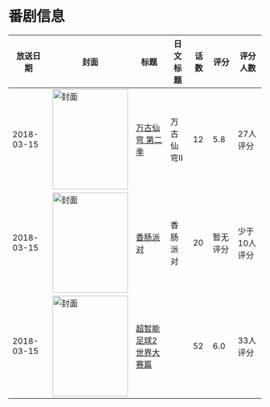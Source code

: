 # 番剧信息

|放送日期|封面|标题|日文标题|话数|评分|评分人数|
|---|---|---|---|---|---|---|
|2018-03-15|<img src="//lain.bgm.tv/pic/cover/c/4e/3f/231357_j8UNb.jpg" alt="封面" style="width:150px;height:200px;object-fit:cover;">|[万古仙穹 第二季](https://bangumi.tv/subject/231357)|万古仙穹Ⅱ|12|5.8|27人评分|
|2018-03-15|<img src="//lain.bgm.tv/pic/cover/c/9a/47/240439_k6q8v.jpg" alt="封面" style="width:150px;height:200px;object-fit:cover;">|[香肠派对](https://bangumi.tv/subject/240439)|香肠派对|20|暂无评分|少于10人评分|
|2018-03-15|<img src="//lain.bgm.tv/pic/cover/c/22/a6/240470_4WiJf.jpg" alt="封面" style="width:150px;height:200px;object-fit:cover;">|[超智能足球2 世界大赛篇](https://bangumi.tv/subject/240470)||52|6.0|33人评分|

